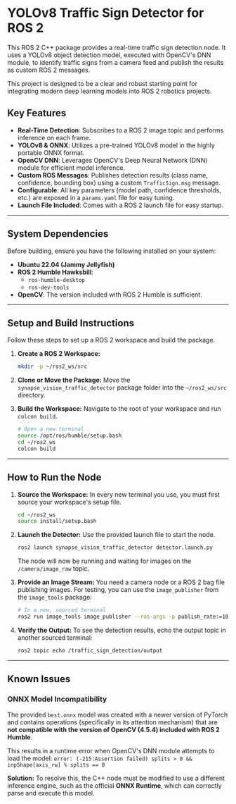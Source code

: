 # YOLOv8 Traffic Sign Detector for ROS 2

This ROS 2 C++ package provides a real-time traffic sign detection node. It uses a YOLOv8 object detection model, executed with OpenCV's DNN module, to identify traffic signs from a camera feed and publish the results as custom ROS 2 messages.

This project is designed to be a clear and robust starting point for integrating modern deep learning models into ROS 2 robotics projects.

## Key Features

- **Real-Time Detection**: Subscribes to a ROS 2 image topic and performs inference on each frame.
- **YOLOv8 & ONNX**: Utilizes a pre-trained YOLOv8 model in the highly portable ONNX format.
- **OpenCV DNN**: Leverages OpenCV's Deep Neural Network (DNN) module for efficient model inference.
- **Custom ROS Messages**: Publishes detection results (class name, confidence, bounding box) using a custom `TrafficSign.msg` message.
- **Configurable**: All key parameters (model path, confidence thresholds, etc.) are exposed in a `params.yaml` file for easy tuning.
- **Launch File Included**: Comes with a ROS 2 launch file for easy startup.

---

## System Dependencies

Before building, ensure you have the following installed on your system:

- **Ubuntu 22.04 (Jammy Jellyfish)**
- **ROS 2 Humble Hawksbill**:
  - `ros-humble-desktop`
  - `ros-dev-tools`
- **OpenCV**: The version included with ROS 2 Humble is sufficient.

---

## Setup and Build Instructions

Follow these steps to set up a ROS 2 workspace and build the package.

1.  **Create a ROS 2 Workspace:**
    ```bash
    mkdir -p ~/ros2_ws/src
    ```

2.  **Clone or Move the Package:**
    Move the `synapse_vision_traffic_detector` package folder into the `~/ros2_ws/src` directory.

3.  **Build the Workspace:**
    Navigate to the root of your workspace and run `colcon build`.
    ```bash
    # Open a new terminal
    source /opt/ros/humble/setup.bash
    cd ~/ros2_ws
    colcon build
    ```

---

## How to Run the Node

1.  **Source the Workspace:**
    In every new terminal you use, you must first source your workspace's setup file.
    ```bash
    cd ~/ros2_ws
    source install/setup.bash
    ```

2.  **Launch the Detector:**
    Use the provided launch file to start the node.
    ```bash
    ros2 launch synapse_vision_traffic_detector detector.launch.py
    ```
    The node will now be running and waiting for images on the `/camera/image_raw` topic.

3.  **Provide an Image Stream:**
    You need a camera node or a ROS 2 bag file publishing images. For testing, you can use the `image_publisher` from the `image_tools` package:
    ```bash
    # In a new, sourced terminal
    ros2 run image_tools image_publisher --ros-args -p publish_rate:=10.0 /path/to/your/test_image.jpg
    ```

4.  **Verify the Output:**
    To see the detection results, echo the output topic in another sourced terminal:
    ```bash
    ros2 topic echo /traffic_sign_detection/output
    ```

---

## Known Issues

### ONNX Model Incompatibility

The provided `best.onnx` model was created with a newer version of PyTorch and contains operations (specifically in its attention mechanism) that are **not compatible with the version of OpenCV (4.5.4) included with ROS 2 Humble**.

This results in a runtime error when OpenCV's DNN module attempts to load the model:
`error: (-215:Assertion failed) splits > 0 && inpShape[axis_rw] % splits == 0`

**Solution:** To resolve this, the C++ node must be modified to use a different inference engine, such as the official **ONNX Runtime**, which can correctly parse and execute this model.
